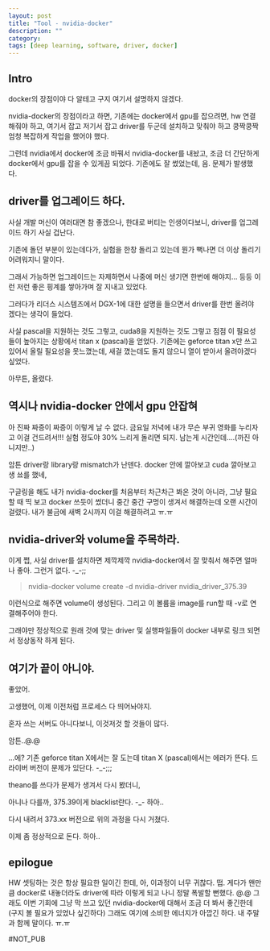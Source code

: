 ```yaml
---
layout: post
title: "Tool - nvidia-docker"
description: ""
category:
tags: [deep learning, software, driver, docker]
---
```


## Intro
docker의 장점이야 다 알테고 구지 여기서 설명하지 않겠다.


nvidia-docker의 장점이라고 하면, 기존에는 docker에서 gpu를 잡으려면, hw 연결해줘야 하고, 여기서 잡고 저기서 잡고 driver를 두군데 설치하고 맞춰야 하고 쿵짝쿵짝 엄청 복잡하게 작업을 했어야 했다.

그런데 nvidia에서 docker에 조금 바꿔서 nvidia-docker를 내놨고, 조금 더 간단하게 docker에서 gpu를 잡을 수 있게끔 되었다. 기존에도 잘 썼었는데, 음. 문제가 발생했다.


## driver를 업그레이드 하다.
사실 개발 머신이 여러대면 참 좋겠으나, 한대로 버티는 인생이다보니, driver를 업그레이드 하기 사실 겁난다.

기존에 돌던 부분이 있는데다가, 실험을 한창 돌리고 있는데 뭔가 뻑나면 더 이상 돌리기 어려워지니 말이다. 

그래서 가능하면 업그레이드는 자제하면서 나중에 머신 생기면 한번에 해야지… 등등 이런 저런 좋은 핑계를 쌓아가며 잘 지내고 있었다.

그러다가 리더스 시스템즈에서 DGX-1에 대한 설명을 들으면서 driver를 한번 올려야 겠다는 생각이 들었다. 

사실 pascal을 지원하는 것도 그렇고, cuda8을 지원하는 것도 그렇고 점점 이 필요성들이 높아지는 상황에서 titan x (pascal)을 얻었다. 기존에는 geforce titan x만 쓰고 있어서 올릴 필요성을 못느꼈는데, 새걸 꼈는데도 돌지 않으니 열이 받아서 올려야겠다 싶었다.

아무튼, 올렸다.

## 역시나 nvidia-docker 안에서 gpu 안잡혀

아 진짜 짜증이 짜증이 이렇게 날 수 없다. 금요일 저녁에 내가 무슨 부귀 영화를 누리자고 이걸 건드려서!!! 실험 정도야 30% 느리게 돌리면 되지. 남는게 시간인데….(까진 아니지만..)

암튼 driver랑 library랑 mismatch가 난덴다. docker 안에 깔아보고 cuda 깔아보고 생 쑈를 했네,

구글링을 해도 내가 nvidia-docker를 처음부터 차근차근 봐온 것이 아니라, 그냥 필요할 때 띡 보고 docker 쓰듯이 썼더니 중간 중간 구멍이 생겨서 해결하는데 오랜 시간이 걸렸다. 내가 불금에 새벽 2시까지 이걸 해결하려고 ㅠ.ㅠ

## nvidia-driver와 volume을 주목하라.

이게 쩝, 사실 driver를 설치하면 제깍제깍 nvidia-docker에서 잘 맞춰서 해주면 얼마나 좋아.
그런거 없다. -_-;;
> nvidia-docker volume create -d nvidia-driver nvidia_driver_375.39  

이런식으로 해주면 volume이 생성된다. 그리고 이 볼륨을 image를 run할 때 -v로 연결해주어야 한다.

그래야만 정상적으로 원래 것에 맞는 driver 및 실행파일들이 docker 내부로 링크 되면서 정상동작 하게 된다.

## 여기가 끝이 아니야.

좋았어.  

고생했어, 이제 이전처럼 프로세스 다 띄어놔야지. 

혼자 쓰는 서버도 아니다보니, 이것저것 할 것들이 많다.

암튼..@.@

…에? 기존 geforce titan X에서는 잘 도는데 titan X (pascal)에서는 에러가 뜬다. 드라이버 버전이 문제가 있단다. -_-;;;

theano를 쓰다가 문제가 생겨서 다시 봤더니, 

아니나 다를까, 375.39이게 blacklist란다. -_- 하아..

다시 내려서 373.xx 버전으로 위의 과정을 다시 거쳤다.

이제 좀 정상적으로 돈다. 하아..


## epilogue

HW 셋팅하는 것은 항상 필요한 일이긴 한데, 아, 이과정이 너무 귀찮다. 떱. 게다가 왠만큼 docker로 내놓더라도 driver에 따라 이렇게 되고 나니 정말 폭발할 뻔했다. @.@ 그래도 이번 기회에 그냥 막 쓰고 있던 nvidia-docker에 대해서 조금 더 봐서 좋긴한데 (구지 볼 필요가 있었나 싶긴하다) 그래도 여기에 소비한 에너지가 아깝긴 하다. 내 주말과 함께 말이다. ㅠ.ㅠ


#NOT_PUB